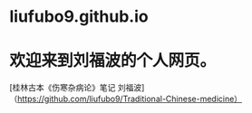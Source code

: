 # liufubo9.github.io
# 欢迎来到刘福波的个人网页。

[桂林古本《伤寒杂病论》笔记 刘福波]（https://github.com/liufubo9/Traditional-Chinese-medicine）
